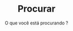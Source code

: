---
layout: search
title: Procurar
permalink: /search/
subtitle: "O que você está procurando ?"
feature-img: "assets/img/pexels/search-map.jpeg"
icon: "fa-search"
---